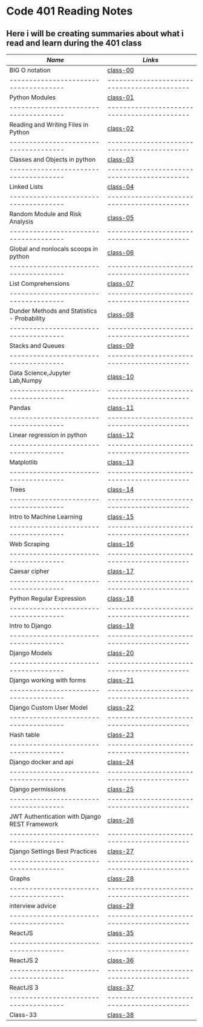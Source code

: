 # Code 401 Reading Notes

## Here i will be creating summaries about what i read and learn during the 401 class

***Name***                           | *Links*
-------------------------------------|-------------------------------------------
BIG O notation                        | [class-00](https://obiorbitalstar.github.io/401-Reading-Notes/Class-00)
-------------------------------------|-------------------------------------------
Python Modules                       | [class-01](https://obiorbitalstar.github.io/401-Reading-Notes/Class-01)
-------------------------------------|-------------------------------------------
Reading and Writing Files in Python  | [class-02](https://obiorbitalstar.github.io/401-Reading-Notes/Class-02)
-------------------------------------|-------------------------------------------
Classes and Objects in python        | [class-03](https://obiorbitalstar.github.io/401-Reading-Notes/Class-03)
-------------------------------------|-------------------------------------------
Linked Lists                         | [class-04](https://obiorbitalstar.github.io/401-Reading-Notes/Class-04)
-------------------------------------|-------------------------------------------
Random Module and Risk Analysis      | [class-05](https://obiorbitalstar.github.io/401-Reading-Notes/Class-05)
-------------------------------------|-------------------------------------------
Global and nonlocals scoops in python| [class-06](https://obiorbitalstar.github.io/401-Reading-Notes/Class-06)
-------------------------------------|-------------------------------------------
List Comprehensions                  | [class-07](https://obiorbitalstar.github.io/401-Reading-Notes/Class-07)
-------------------------------------|-------------------------------------------
Dunder Methods and Statistics - Probability| [class-08](https://obiorbitalstar.github.io/401-Reading-Notes/Class-08)
-------------------------------------|-------------------------------------------
Stacks and Queues                    | [class-09](https://obiorbitalstar.github.io/401-Reading-Notes/Class-09)
-------------------------------------|-------------------------------------------
Data Science,Jupyter Lab,Numpy       | [class-10](https://obiorbitalstar.github.io/401-Reading-Notes/Class-10)
-------------------------------------|-------------------------------------------
Pandas                               | [class-11](https://obiorbitalstar.github.io/401-Reading-Notes/Class-11)
-------------------------------------|-------------------------------------------
Linear regression in python          | [class-12](https://obiorbitalstar.github.io/401-Reading-Notes/Class-12) 
-------------------------------------|-------------------------------------------
Matplotlib                           | [class-13](https://obiorbitalstar.github.io/401-Reading-Notes/Class-13)
-------------------------------------|-------------------------------------------
Trees                                | [class-14](https://obiorbitalstar.github.io/401-Reading-Notes/Class-14)
-------------------------------------|-------------------------------------------
Intro to Machine Learning            | [class-15](https://obiorbitalstar.github.io/401-Reading-Notes/Class-15)
-------------------------------------|-------------------------------------------
Web Scraping                         | [class-16](https://obiorbitalstar.github.io/401-Reading-Notes/Class-16)
-------------------------------------|-------------------------------------------
Caesar cipher                        | [class-17](https://obiorbitalstar.github.io/401-Reading-Notes/Class-17)
-------------------------------------|-------------------------------------------
Python Regular Expression            | [class-18](https://obiorbitalstar.github.io/401-Reading-Notes/Class-18)
-------------------------------------|-------------------------------------------
Intro to Django                      | [class-19](https://obiorbitalstar.github.io/401-Reading-Notes/Class-19)
-------------------------------------|-------------------------------------------
Django Models                        | [class-20](https://obiorbitalstar.github.io/401-Reading-Notes/Class-20)
-------------------------------------|-------------------------------------------
Django working with forms            | [class-21](https://obiorbitalstar.github.io/401-Reading-Notes/Class-21)
-------------------------------------|-------------------------------------------
Django Custom User Model             | [class-22](https://obiorbitalstar.github.io/401-Reading-Notes/Class-22)
-------------------------------------|-------------------------------------------
Hash table                           | [class-23](https://obiorbitalstar.github.io/401-Reading-Notes/Class-23)
-------------------------------------|-------------------------------------------
Django docker and api                | [class-24](https://obiorbitalstar.github.io/401-Reading-Notes/Class-24)
-------------------------------------|-------------------------------------------
Django permissions                   | [class-25](https://obiorbitalstar.github.io/401-Reading-Notes/Class-25)
-------------------------------------|-------------------------------------------
JWT Authentication with Django REST Framework| [class-26](https://obiorbitalstar.github.io/401-Reading-Notes/Class-26)
-------------------------------------|-------------------------------------------
Django Settings Best Practices       | [class-27](https://obiorbitalstar.github.io/401-Reading-Notes/Class-27)
-------------------------------------|-------------------------------------------
Graphs                               | [class-28](https://obiorbitalstar.github.io/401-Reading-Notes/Class-28)
-------------------------------------|-------------------------------------------
interview advice                     | [class-29](https://obiorbitalstar.github.io/401-Reading-Notes/Class-29)
-------------------------------------|-------------------------------------------
ReactJS                              | [class-35](https://obiorbitalstar.github.io/401-Reading-Notes/Class-30)
-------------------------------------|-------------------------------------------
ReactJS  2                           | [class-36](https://obiorbitalstar.github.io/401-Reading-Notes/Class-31)
-------------------------------------|-------------------------------------------
ReactJS   3                          | [class-37](https://obiorbitalstar.github.io/401-Reading-Notes/Class-37)
-------------------------------------|-------------------------------------------
Class-33                             | [class-38](https://obiorbitalstar.github.io/401-Reading-Notes/Class-33)
